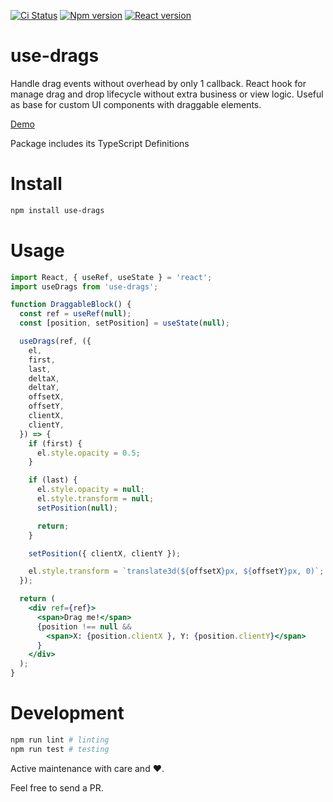 [![Ci Status](https://github.com/zamarawka/use-drags/workflows/CI/badge.svg)](https://github.com/zamarawka/use-drags/actions)
[![Npm version](https://img.shields.io/npm/v/use-drags.svg?style=flat&logo=npm)](https://www.npmjs.com/package/use-drags)
[![React version](https://img.shields.io/npm/dependency-version/use-drags/peer/react.svg?style=flat&logo=react)](https://reactjs.org/)

# use-drags

Handle drag events without overhead by only 1 callback. React hook for manage drag and drop lifecycle without extra business or view logic.
Useful as base for custom UI components with draggable elements.

[Demo](https://zamarawka.github.io/use-drags/)

Package includes its TypeScript Definitions

# Install

```sh
npm install use-drags
```

# Usage

```jsx
import React, { useRef, useState } = 'react';
import useDrags from 'use-drags';

function DraggableBlock() {
  const ref = useRef(null);
  const [position, setPosition] = useState(null);

  useDrags(ref, ({
    el,
    first,
    last,
    deltaX,
    deltaY,
    offsetX,
    offsetY,
    clientX,
    clientY,
  }) => {
    if (first) {
      el.style.opacity = 0.5;
    }

    if (last) {
      el.style.opacity = null;
      el.style.transform = null;
      setPosition(null);

      return;
    }

    setPosition({ clientX, clientY });

    el.style.transform = `translate3d(${offsetX}px, ${offsetY}px, 0)`;
  });

  return (
    <div ref={ref}>
      <span>Drag me!</span>
      {position !== null &&
        <span>X: {position.clientX }, Y: {position.clientY}</span>
      }
    </div>
  );
}
```

# Development

```sh
npm run lint # linting
npm run test # testing
```

Active maintenance with care and ❤️.

Feel free to send a PR.
